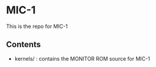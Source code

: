 # MIC-1
This is the repo for MIC-1

## Contents
- kernels/ : contains the MONITOR ROM source for MIC-1
    
